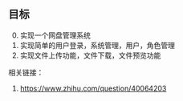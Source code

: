 ## 目标
0. 实现一个网盘管理系统
1. 实现简单的用户登录，系统管理，用户，角色管理
2. 实现文件上传功能，文件下载，文件预览功能


相关链接：
1.  https://www.zhihu.com/question/40064203
